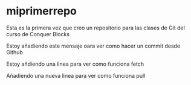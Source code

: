 # miprimerrepo
Esta es la primera vez que creo un repositorio para las clases de Git del curso de Conquer Blocks

Estoy añadiendo este mensaje oara ver como hacer un commit desde Github

Estoy añdiendo una linea para ver como funciona fetch

Añadiendo una nueva linea para ver como funciona pull
